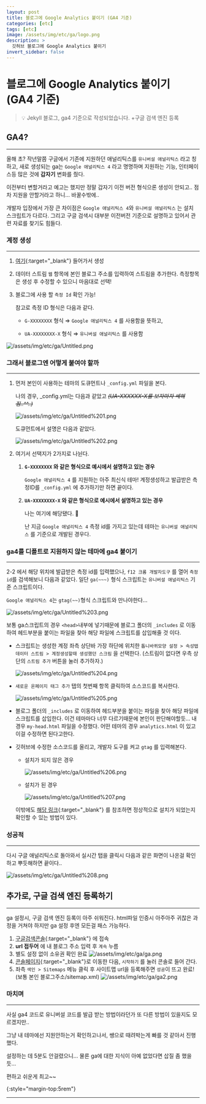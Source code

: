 ```yaml
---
layout: post
title: 블로그에 Google Analytics 붙이기 (GA4 기준)
categories: [etc]
tags: [etc]
image: /assets/img/etc/ga/logo.png
description: >
  깃허브 블로그에 Google Analytics 붙이기
invert_sidebar: false
---
```


# 블로그에 Google Analytics 붙이기 (GA4 기준)

> 💡 Jekyll 블로그, ga4 기준으로 작성되었습니다. +구글 검색 엔진 등록

## GA4?

---

올해 초? 작년말쯤 구글에서 기존에 지원하던 애널리틱스를 `유니버설 애널리틱스` 라고 칭하고, 새로 생성되는 ga는 `Google 애널리틱스 4` 라고 명명하며 지원하는 기능, 인터페이스등 많은 것에 **갑자기** 변화를 줬다.

이전부터 변할거라고 예고는 했지만 정말 갑자기 이전 버전 형식으론 생성이 안되고.. 점차 지원을 안할거라고 하니... 바꿀수밖에..

개발자 입장에서 가장 큰 차이점은 `Google 애널리틱스 4`와 `유니버설 애널리틱스` 는 설치 스크립트가 다르다. 그리고 구글 검색시 대부분 이전버전 기준으로 설명하고 있어서 관련 자료를 찾기도 힘들다.

### 계정 생성

---

1. [여기](https://analytics.google.com/){:target="\_blank"} 들어가서 생성
2. 데이터 스트림 `웹` 항목에 본인 블로그 주소를 입력하여 스트림을 추가한다. 측정항목은 생성 후 수정할 수 있으니 마음대로 선택!
3. 블로그에 사용 할 `측정 Id` 확인 가능!

   참고로 측정 ID 형식은 다음과 같다.

   - `G-XXXXXXXX` 형식 ⇒ `Google 애널리틱스 4` 를 사용함을 뜻하고,

   - `UA-XXXXXXXX-X` 형식 ⇒ `유니버설 애널리틱스` 를 사용함

![/assets/img/etc/ga/Untitled.png](/assets/img/etc/ga/Untitled.png)

### 그래서 블로그엔 어떻게 붙여야 할까

---

1. 먼저 본인이 사용하는 테마의 도큐먼트나 `_config.yml` 파일을 본다.

   나의 경우, \_config.yml는 다음과 같았고 _~~(UA-XXXXXX-X를 보자마자 쎄해짐..^^..)~~_

   ![/assets/img/etc/ga/Untitled%201.png](/assets/img/etc/ga/Untitled%201.png)

   도큐먼트에서 설명은 다음과 같았다.

   ![/assets/img/etc/ga/Untitled%202.png](/assets/img/etc/ga/Untitled%202.png)

2. 여기서 선택지가 2가지로 나뉜다.

   1. **`G-XXXXXXXX` 와 같은 형식으로 예시에서 설명하고 있는 경우**

      `Google 애널리틱스 4` 를 지원하는 아주 최신식 테마! 계정생성하고 발급받은 측정ID를 `_config.yml` 에 추가하기만 하면 끝이다.

   2. **`UA-XXXXXXXX-X` 와 같은 형식으로 예시에서 설명하고 있는 경우**

      나는 여기에 해당됐다. 💢

      난 지금 `Google 애널리틱스 4` 측정 id를 가지고 있는데 테마는 `유니버설 애널리틱스` 를 기준으로 개발된 경우다.

### ga4를 디폴트로 지원하지 않는 테마에 ga4 붙이기

---

2-2 에서 해당 위치에 발급받은 측정 id를 입력했으나, `f12 크롬 개발자도구` 를 열어 `측정id`를 검색해보니 다음과 같았다. 일단 `ga(~~~)` 형식 스크립트는 `유니버설 애널리틱스` 기준 스크립트이다.

`Google 애널리틱스 4`는 `gtag(~~)`형식 스크립트와 만나야한다...

![/assets/img/etc/ga/Untitled%203.png](/assets/img/etc/ga/Untitled%203.png)

보통 ga스크립트의 경우 `<head>`내부에 넣기때문에 블로그 폴더의 `_includes` 로 이동하여 헤드부분을 붙이는 파일을 찾아 해당 파일에 스크립트를 삽입해줄 것 이다.

- 스크립트는 생성한 계정 좌측 상단바 가장 하단에 위치한 `톱니바퀴모양 설정 > 속성탭 데이터 스트림 > 계정생성할때 생성했던 스크림` 을 선택한다. (스트림이 없다면 우측 상단의 `스트림 추가` 버튼을 눌러 추가하자.)

  ![/assets/img/etc/ga/Untitled%204.png](/assets/img/etc/ga/Untitled%204.png)

- `새로운 온페이지 태그 추가` 탭의 첫번째 항목 클릭하여 소스코드를 복사한다.

  ![/assets/img/etc/ga/Untitled%205.png](/assets/img/etc/ga/Untitled%205.png)

- 블로그 폴더의 `_includes` 로 이동하여 헤드부분을 붙이는 파일을 찾아 해당 파일에 스크립트를 삽입한다. 이건 테마마다 너무 다르기때문에 본인이 판단해야할듯... 내 경우 `my-head.html` 파일을 수정했다. 어떤 테마의 경우 `analytics.html` 이 있고 이걸 수정하면 된다고한다.

- 깃허브에 수정한 소스코드를 올리고, 개발자 도구를 켜고 `gtag` 를 입력해본다.

  - 설치가 되지 않은 경우

    ![/assets/img/etc/ga/Untitled%206.png](/assets/img/etc/ga/Untitled%206.png)

  - 설치가 된 경우

    ![/assets/img/etc/ga/Untitled%207.png](/assets/img/etc/ga/Untitled%207.png)

  이밖에도 [해당 링크](https://support.google.com/analytics/answer/1008083){:target="\_blank"} 를 참조하면 정상적으로 설치가 되었는지 확인할 수 있는 방법이 있다.

### 성공적

---

다시 구글 애널리틱스로 돌아와서 실시간 탭을 클릭시 다음과 같은 화면이 나온걸 확인하고 뿌듯해하면 끝이다..

![/assets/img/etc/ga/Untitled%208.png](/assets/img/etc/ga/Untitled%208.png)

## 추가로, 구글 검색 엔진 등록하기

---

ga 설정시, 구글 검색 엔진 등록이 아주 쉬워진다. html파일 인증시 아주아주 귀찮은 과정을 거쳐야 하지만 ga 설정 후엔 모든걸 패스 가능하다.

1. [구글검색콘솔](https://www.notion.so/54aff7973dfc46b2b9226457ed508397#704bb89c986943b2812f1938c4da2174){:target="\_blank"} 에 접속
2. **url 접두어** 에 내 블로그 주소 입력 후 `계속` 누름
3. 별도 설정 없이 소유권 확인 완료
   ![/assets/img/etc/ga/ga.png](/assets/img/etc/ga/ga.png)
4. [콘솔페이지](https://search.google.com/search-console/about){:target="\_blank"}로 이동한 다음, `시작하기` 를 눌러 콘솔로 들어 간다.
5. 좌측 `색인 > Sitemaps` 메뉴 클릭 후 사이트맵 url을 등록해주면 `성공`이 뜨고 완료!  
    (보통 본인 블로그주소/sitemap.xml)
   ![/assets/img/etc/ga/ga2.png](/assets/img/etc/ga/ga2.JPEG)

### 마치며

---

사실 ga4 코드로 유니버설 코드를 발급 받는 방법이라던가 또 다른 방법이 있을지도 모르겠지만..

그냥 내 테마에선 지원안하는거 확인하고나서, 쌩으로 때려박는게 빠를 것 같아서 진행했다.

설정하는 데 5분도 안걸렸으니... 물론 ga에 대한 지식이 아예 없었다면 삽질 좀 했을듯...

편하고 쉬운게 최고~~

{:style="margin-top:5rem"}

---

<script src="https://utteranc.es/client.js" repo="kim-eun-ji/blog-comments" issue-term="pathname" theme="github-light" crossorigin="anonymous" async></script>
